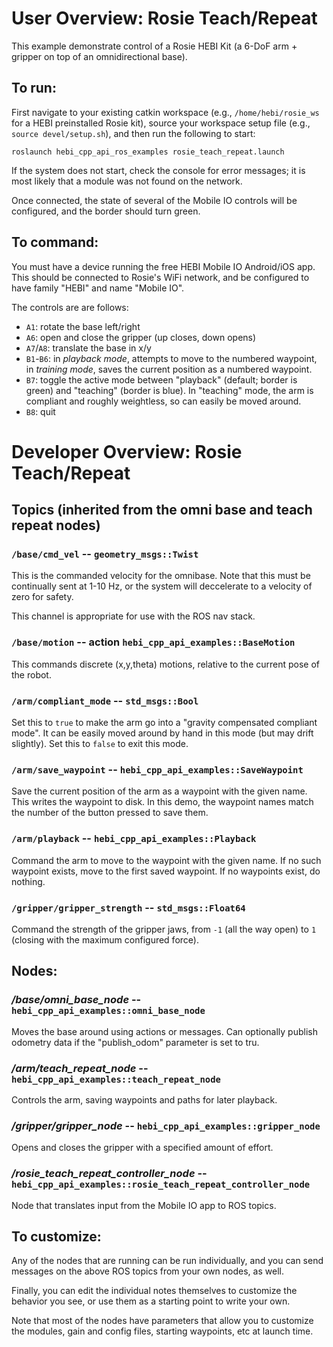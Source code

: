 # User Overview: Rosie Teach/Repeat

This example demonstrate control of a Rosie HEBI Kit (a 6-DoF arm + gripper on top of an omnidirectional base).

## To run:

First navigate to your existing catkin workspace (e.g., `/home/hebi/rosie_ws` for a HEBI preinstalled Rosie kit), source your workspace setup file (e.g., `source devel/setup.sh`), and then run the following to start:

```
roslaunch hebi_cpp_api_ros_examples rosie_teach_repeat.launch
```

If the system does not start, check the console for error messages; it is most likely that a module was not found on the network.

Once connected, the state of several of the Mobile IO controls will be configured, and the border should turn green.

## To command:

You must have a device running the free HEBI Mobile IO Android/iOS app.  This should be connected to Rosie's WiFi network, and be configured to have family "HEBI" and name "Mobile IO".

The controls are are follows:

* `A1`: rotate the base left/right
* `A6`: open and close the gripper (up closes, down opens)
* `A7`/`A8`: translate the base in x/y
* `B1`-`B6`: in _playback mode_, attempts to move to the numbered waypoint, in _training mode_, saves the current position as a numbered waypoint.
* `B7`: toggle the active mode between "playback" (default; border is green) and "teaching" (border is blue).  In "teaching" mode, the arm is compliant and roughly weightless, so can easily be moved around.
* `B8`: quit

# Developer Overview: Rosie Teach/Repeat

## Topics (inherited from the omni base and teach repeat nodes)

### `/base/cmd_vel` -- `geometry_msgs::Twist`

This is the commanded velocity for the omnibase.  Note that this must be continually sent at 1-10 Hz, or the system will deccelerate to a velocity of zero for safety.

This channel is appropriate for use with the ROS nav stack.

### `/base/motion` -- action `hebi_cpp_api_examples::BaseMotion`

This commands discrete (x,y,theta) motions, relative to the current pose of the robot.

### `/arm/compliant_mode` -- `std_msgs::Bool`

Set this to `true` to make the arm go into a "gravity compensated compliant mode".  It can be easily moved around by hand in this mode (but may drift slightly).  Set this to `false` to exit this mode.

### `/arm/save_waypoint` -- `hebi_cpp_api_examples::SaveWaypoint`

Save the current position of the arm as a waypoint with the given name.  This writes the waypoint to disk.  In this demo, the waypoint names match the number of the button pressed to save them.

### `/arm/playback` -- `hebi_cpp_api_examples::Playback`

Command the arm to move to the waypoint with the given name.  If no such waypoint exists, move to the first saved waypoint.  If no waypoints exist, do nothing.

### `/gripper/gripper_strength` -- `std_msgs::Float64`

Command the strength of the gripper jaws, from `-1` (all the way open) to `1` (closing with the maximum configured force).

## Nodes:

### */base/omni_base_node* -- `hebi_cpp_api_examples::omni_base_node`

Moves the base around using actions or messages.  Can optionally publish odometry data if the "publish_odom" parameter is set to tru.

### */arm/teach_repeat_node* -- `hebi_cpp_api_examples::teach_repeat_node`

Controls the arm, saving waypoints and paths for later playback.

### */gripper/gripper_node* -- `hebi_cpp_api_examples::gripper_node`

Opens and closes the gripper with a specified amount of effort.

### */rosie_teach_repeat_controller_node* -- `hebi_cpp_api_examples::rosie_teach_repeat_controller_node`

Node that translates input from the Mobile IO app to ROS topics.

## To customize:

Any of the nodes that are running can be run individually, and you can send messages on the above ROS topics from your own nodes, as well.

Finally, you can edit the individual notes themselves to customize the behavior you see, or use them as a starting point to write your own.

Note that most of the nodes have parameters that allow you to customize the modules, gain and config files, starting waypoints, etc at launch time.

